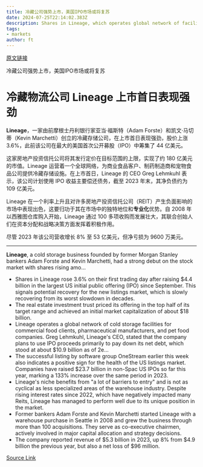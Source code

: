 ```yaml
---
title: 冷藏公司强势上市，美国IPO市场或将复苏
date: 2024-07-25T22:14:02.383Z
description: Shares in Lineage, which operates global network of facilities for commercial food clients, rise 3.6% on first trading day
tags: 
- markets
author: ft
---
```


[原文链接](https://ft.com/content/f444cc23-6c4d-424b-8b60-cbf3e93043e9)

冷藏公司强势上市，美国IPO市场或将复苏

# 冷藏物流公司 Lineage 上市首日表现强劲

**Lineage**，一家由前摩根士丹利银行家亚当·福斯特（Adam Forste）和凯文·马切蒂（Kevin Marchetti）创立的冷藏存储公司，在上市首日表现强劲，股价上涨 3.6%，此前该公司在最大的美国首次公开募股（IPO）中筹集了 44 亿美元。

这家房地产投资信托公司将其发行定价在目标范围的上限，实现了约 180 亿美元的市值。Lineage 运营着一个全球网络，为商业食品客户、制药制造商和宠物食品公司提供冷藏存储设施。在上市首日，Lineage 的 CEO Greg Lehmkuhl 表示，该公司计划使用 IPO 收益主要偿还债务，截至 2023 年末，其净负债约为 109 亿美元。

Lineage 在一个利率上升且对许多房地产投资信托公司（REIT）产生负面影响的市场中表现出色，这要归功于其在市场中的独特地位和**专业化**优势。自 2008 年以西雅图仓库购入开始，Lineage 通过 100 多项收购而发展壮大，其联合创始人们在资本分配和战略决策方面发挥着积极作用。

尽管 2023 年该公司营收增长 8% 至 53 亿美元，但净亏损为 9600 万美元。

---

 **Lineage**, a cold storage business founded by former Morgan Stanley bankers Adam Forste and Kevin Marchetti, had a strong debut on the stock market with shares rising amo...

- Shares in Lineage rose 3.6% on their first trading day after raising $4.4 billion in the largest US initial public offering (IPO) since September. This signals potential recovery for the new listings market, which is slowly recovering from its worst slowdown in decades.
- The real estate investment trust priced its offering in the top half of its target range and achieved an initial market capitalization of about $18 billion.
- Lineage operates a global network of cold storage facilities for commercial food clients, pharmaceutical manufacturers, and pet food companies. Greg Lehmkuhl, Lineage's CEO, stated that the company plans to use IPO proceeds primarily to pay down its net debt, which stood at about $10.9 billion as of 2e...
- The successful listing by software group OneStream earlier this week also indicates a positive sign for the health of the US listings market. Companies have raised $23.7 billion in non-Spac US IPOs so far this year, marking a 133% increase over the same period in 2023.
- Lineage's niche benefits from "a lot of barriers to entry" and is not as cyclical as less specialized areas of the warehouse industry. Despite rising interest rates since 2022, which have negatively impacted many Reits, Lineage has managed to perform well due to its unique position in the market.
- Former bankers Adam Forste and Kevin Marchetti started Lineage with a warehouse purchase in Seattle in 2008 and grew the business through more than 100 acquisitions. They serve as co-executive chairmen, actively involved in major capital allocation and strategy decisions.
- The company reported revenue of $5.3 billion in 2023, up 8% from $4.9 billion the previous year, but also a net loss of $96 million.

[Source Link](https://ft.com/content/f444cc23-6c4d-424b-8b60-cbf3e93043e9)

